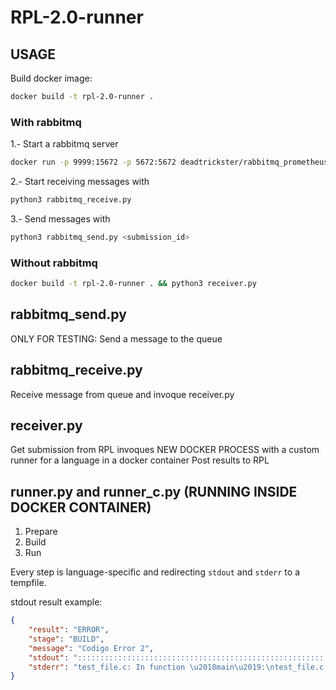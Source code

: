 # RPL-2.0-runner

## USAGE

Build docker image:

```sh
docker build -t rpl-2.0-runner .
```

### With rabbitmq

1.- Start a rabbitmq server

```sh
docker run -p 9999:15672 -p 5672:5672 deadtrickster/rabbitmq_prometheus:latest
```

2.- Start receiving messages with 

```sh
python3 rabbitmq_receive.py
```

3.- Send messages with 

```sh
python3 rabbitmq_send.py <submission_id>
```


### Without rabbitmq
```sh
docker build -t rpl-2.0-runner . && python3 receiver.py
```

## rabbitmq_send.py
ONLY FOR TESTING: Send a message to the queue


## rabbitmq_receive.py
Receive message from queue and invoque receiver.py

## receiver.py
Get submission from RPL
invoques NEW DOCKER PROCESS with a custom runner for a language in a docker container
Post results to RPL

## runner.py and runner_c.py (RUNNING INSIDE DOCKER CONTAINER)
1. Prepare
2. Build
3. Run

Every step is language-specific and redirecting `stdout` and `stderr` to a tempfile.

stdout result example:
	
```json
{
    "result": "ERROR",
    "stage": "BUILD",
    "message": "Codigo Error 2",
    "stdout": "::::::::::::::::::::::::::::::::::::::::::::::::::::::::::::::::::::BUILD OUTPUT::::::::::::::::::::::::::::::::::::::::::::::::::::::::::::::::::::::\ngcc -g -O2 -std=c99 -Wall -Wformat=2 -Wshadow -Wpointer-arith -Wunreachable-code -Wconversion -Wno-sign-conversion -Wbad-function-cast -DCORRECTOR   -c -o test_file.o test_file.c\n<builtin>: recipe for target 'test_file.o' failed\n\n::::::::::::::::::::::::::::::::::::::::::::::::::::::::::::::::::END BUILD OUTPUT::::::::::::::::::::::::::::::::::::::::::::::::::::::::::::::::::::\nBUILD ERROR: error_code --> 2\n",
    "stderr": "test_file.c: In function \u2018main\u2019:\ntest_file.c:15:5: error: expected \u2018;\u2019 before \u2018tiempo_ingresado\u2019\n     tiempo_ingresado = tiempo_ingresado % 3600;\n     ^~~~~~~~~~~~~~~~\ntest_file.c:17:11: warning: conversion to \u2018float\u2019 from \u2018int\u2019 may alter its value [-Wconversion]\n     seg = tiempo_ingresado % 60;\n           ^~~~~~~~~~~~~~~~\ntest_file.c:11:5: warning: ignoring return value of \u2018scanf\u2019, declared with attribute warn_unused_result [-Wunused-result]\n     scanf (\"%d\",&tiempo_ingresado);\n     ^~~~~~~~~~~~~~~~~~~~~~~~~~~~~~\nmake: *** [test_file.o] Error 1\nmake: Target 'main' not remade because of errors.\n"
}
```

